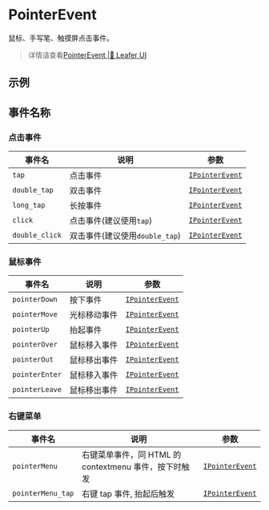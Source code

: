 # PointerEvent
鼠标、手写笔、触摸屏点击事件。
> 详情请查看[PointerEvent |🌿 Leafer UI](https://www.leaferjs.com/ui/reference/event/ui/Pointer.html)

## 示例
<script setup lang="ts">
import code from './index.vue?raw'
</script>

<Repl :code="code"  />

## 事件名称

[IPointerEvent-url]: https://www.leaferjs.com/ui/api/interfaces/IPointerEvent.html

### 点击事件
| 事件名  | 说明 | 参数 |
| --- | --- | --- |
| `tap` | 点击事件 | [`IPointerEvent`][IPointerEvent-url] |
| `double_tap` | 双击事件 | [`IPointerEvent`][IPointerEvent-url] |
| `long_tap` | 长按事件 | [`IPointerEvent`][IPointerEvent-url] |
| `click` | 点击事件(建议使用`tap`) | [`IPointerEvent`][IPointerEvent-url] |
| `double_click` | 双击事件(建议使用`double_tap`) | [`IPointerEvent`][IPointerEvent-url] |

### 鼠标事件
| 事件名  | 说明 | 参数 |
| --- | --- | --- |
| `pointerDown` | 按下事件 | [`IPointerEvent`][IPointerEvent-url] |
| `pointerMove` | 光标移动事件 | [`IPointerEvent`][IPointerEvent-url] |
| `pointerUp` | 抬起事件 | [`IPointerEvent`][IPointerEvent-url] |
| `pointerOver` | 鼠标移入事件 | [`IPointerEvent`][IPointerEvent-url] |
| `pointerOut` | 鼠标移出事件 | [`IPointerEvent`][IPointerEvent-url] |
| `pointerEnter` | 鼠标移入事件 | [`IPointerEvent`][IPointerEvent-url] |
| `pointerLeave` | 鼠标移出事件 | [`IPointerEvent`][IPointerEvent-url] |

### 右键菜单
| 事件名  | 说明 | 参数 |
| --- | --- | --- |
| `pointerMenu` | 右键菜单事件，同 HTML 的 contextmenu 事件，按下时触发 | [`IPointerEvent`][IPointerEvent-url] |
| `pointerMenu_tap` | 右键 tap 事件, 抬起后触发 | [`IPointerEvent`][IPointerEvent-url] |
